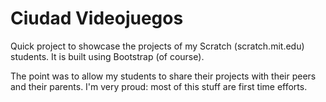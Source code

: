 # Ciudad Videojuegos

Quick project to showcase the projects of my Scratch (scratch.mit.edu) students. It is built using Bootstrap (of course).

The point was to allow my students to share their projects with their peers and their parents. I'm very proud: most of this stuff are first time efforts.
